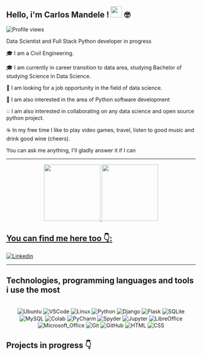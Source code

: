 ## Hello, i'm Carlos Mandele ! <img src="https://media.giphy.com/media/hvRJCLFzcasrR4ia7z/giphy.gif" width="30"> 🤓

<img src="https://komarev.com/ghpvc/?username=CarlosMandele&color=yellow" alt="Profile views" />  


Data Scientist and Full Stack Python developer in progress

🎓 I am a Civil Engineering.
 
🎓 I am currently in career transition to data area, studying Bachelor of studying Science in Data Science.

🔭 I am looking for a job opportunity in the field of data science.

🔭 I am also interested in the area of Python software development

💡 I am also interested in collaborating on any data science and open source python project.

☕ In my free time I like to play video games, travel, listen to good music and drink good wine (cheers).

You can ask me anything, I'll gladly answer it if I can

-----

<div>
 <div align='center'>
 <a href="https://github.com/CarlosMandele">
  <img height="150em" src="https://github-readme-stats.vercel.app/api?username=CarlosMandele&show_icons=true&theme=outrun&include_all_commits=true&count_private=true"/>
  <img height="150em" src="https://github-readme-stats.vercel.app/api/top-langs/?username=CarlosMandele&layout=compact&langs_count=7&theme=outrun"/>
</div>


## You can find me here too 👇:

<a href="https://www.linkedin.com/in/kalombola/" target="_blank">
<img align="center" src="https://img.shields.io/badge/LinkedIn-0077B5?style=for-the-badge&logo=linkedin&logoColor=white" alt="Linkedin"/>
</a>  

------

## Technologies, programming languages and tools i use the most

<div align="center"><br>

  <img align="center" alt="Ubuntu" src="https://img.shields.io/badge/Ubuntu-E95420?style=for-the-badge&logo=ubuntu&logoColor=white">
  <img align="center" alt="VSCode" src="https://img.shields.io/badge/Visual_Studio_Code-0078D4?style=for-the-badge&logo=visual%20studio%20code&logoColor=white">
  <img align="center" alt="Linux" src="https://img.shields.io/badge/Linux-FCC624?style=for-the-badge&logo=linux&logoColor=black">
  <img align="center" alt="Python" src="https://img.shields.io/badge/Python-14354C?style=for-the-badge&logo=python&logoColor=white">
  <img align="center" alt="Django" src="https://img.shields.io/badge/Django-092E20?style=for-the-badge&logo=django&logoColor=white">
  <img align="center" alt="Flask" src="https://img.shields.io/badge/Flask-000000?style=for-the-badge&logo=flask&logoColor=white">
  <img align="center" alt="SQLite" src="https://img.shields.io/badge/SQLite-07405E?style=for-the-badge&logo=sqlite&logoColor=white">
  <img align="center" alt="MySQL" src="https://img.shields.io/badge/MySQL-005C84?style=for-the-badge&logo=mysql&logoColor=white">
  <img align="center" alt="Colab" src="https://img.shields.io/badge/Colab-F9AB00?style=for-the-badge&logo=googlecolab&color=525252">
  <img align="center" alt="PyCharm" src="https://img.shields.io/badge/PyCharm-000000.svg?&style=for-the-badge&logo=PyCharm&logoColor=white">
  <img align="center" alt="Spyder" src="https://img.shields.io/badge/Spyder%20Ide-FF0000?style=for-the-badge&logo=spyder%20ide&logoColor=white">
  <img align="center" alt="Jupyter" src="https://img.shields.io/badge/Jupyter-orange?style=for-the-badge&logo=Jupyter">
  <img align="center" alt="LibreOffice" src="https://img.shields.io/badge/LibreOffice-18A303?style=for-the-badge&logo=LibreOffice&logoColor=white">
  <img align="center" alt="Microsoft_Office" src="https://img.shields.io/badge/Microsoft_Office-D83B01?style=for-the-badge&logo=microsoft-office&logoColor=white">
  <img align="center" alt="Git" src="https://img.shields.io/badge/GIT-E44C30?style=for-the-badge&logo=git&logoColor=white">
  <img align="center" alt="GitHub" src="https://img.shields.io/badge/GitHub-100000?style=for-the-badge&logo=github&logoColor=white">
  <img align="center" alt="HTML" src="https://img.shields.io/badge/HTML5-E34F26?style=for-the-badge&logo=html5&logoColor=white">
  <img align="center" alt="CSS" src="https://img.shields.io/badge/CSS3-1572B6?style=for-the-badge&logo=css3&logoColor=white">
 </div>

 

## Projects in progress 👇



